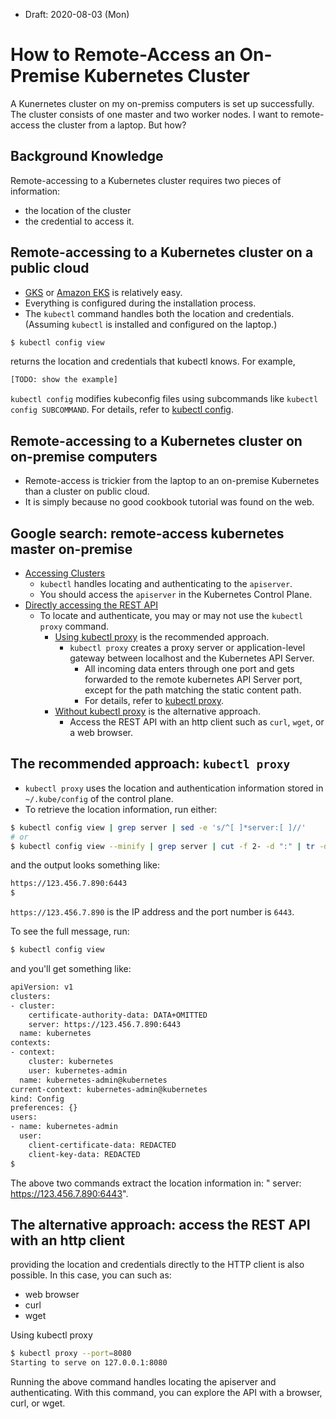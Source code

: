 * Draft: 2020-08-03 (Mon)

# How to Remote-Access an On-Premise Kubernetes Cluster
A Kunernetes cluster on my on-premiss computers is set up successfully. The cluster consists of one master and two worker nodes. 
I want to remote-access the cluster from a laptop. But how?

## Background Knowledge
Remote-accessing to a Kubernetes cluster requires two pieces of information:
* the location of the cluster
* the credential to access it.

## Remote-accessing to a Kubernetes cluster on a public cloud
* [GKS](https://cloud.google.com/kubernetes-engine) or [Amazon EKS](https://aws.amazon.com/eks/?nc1=h_ls) is relatively easy.
* Everything is configured during the installation process.
* The `kubectl` command handles both the location and credentials. (Assuming `kubectl` is installed and configured on the laptop.)
```bash
$ kubectl config view
```
returns the location and credentials that kubectl knows. For example,
```bash
[TODO: show the example]
```
`kubectl config` modifies kubeconfig files using subcommands like `kubectl config SUBCOMMAND`. For details, refer to [kubectl config](https://kubernetes.io/docs/reference/generated/kubectl/kubectl-commands#config).

## Remote-accessing to a Kubernetes cluster on on-premise computers
* Remote-access is trickier from the laptop to an on-premise Kubernetes than a cluster on public cloud.
* It is simply because no good cookbook tutorial was found on the web.

## Google search: remote-access kubernetes master on-premise
* [Accessing Clusters](https://kubernetes.io/docs/tasks/access-application-cluster/access-cluster/)
  * `kubectl` handles locating and authenticating to the `apiserver`.
  * You should access the `apiserver` in the Kubernetes Control Plane.
* [Directly accessing the REST API](https://kubernetes.io/docs/tasks/access-application-cluster/access-cluster/#directly-accessing-the-rest-api)
  * To locate and authenticate, you may or may not use the `kubectl proxy` command.
    * [Using kubectl proxy](https://kubernetes.io/docs/tasks/access-application-cluster/access-cluster/#using-kubectl-proxy) is the recommended approach.
      * `kubectl proxy` creates a proxy server or application-level gateway between localhost and the Kubernetes API Server.
        * All incoming data enters through one port and gets forwarded to the remote kubernetes API Server port, except for the path matching the static content path.
        * For details, refer to [kubectl proxy](https://kubernetes.io/docs/reference/generated/kubectl/kubectl-commands#proxy).
    * [Without kubectl proxy](https://kubernetes.io/docs/tasks/access-application-cluster/access-cluster/#without-kubectl-proxy) is the alternative approach.
      * Access the REST API with an http client such as `curl`, `wget`, or a web browser.

## The recommended approach: `kubectl proxy`
* `kubectl proxy` uses the location and authentication information stored in `~/.kube/config` of the control plane.
* To retrieve the location information, run either:
```bash
$ kubectl config view | grep server | sed -e 's/^[ ]*server:[ ]//'
# or
$ kubectl config view --minify | grep server | cut -f 2- -d ":" | tr -d
```
and the output looks something like:
```bash
https://123.456.7.890:6443
$
```
`https://123.456.7.890` is the IP address and the port number is `6443`.

To see the full message, run:
```bash
$ kubectl config view
```
and you'll get something like:
```bash
apiVersion: v1
clusters:
- cluster:
    certificate-authority-data: DATA+OMITTED
    server: https://123.456.7.890:6443
  name: kubernetes
contexts:
- context:
    cluster: kubernetes
    user: kubernetes-admin
  name: kubernetes-admin@kubernetes
current-context: kubernetes-admin@kubernetes
kind: Config
preferences: {}
users:
- name: kubernetes-admin
  user:
    client-certificate-data: REDACTED
    client-key-data: REDACTED
$
```
The above two commands extract the location information in: "    server: https://123.456.7.890:6443". 

## The alternative approach: access the REST API with an http client
providing the location and credentials directly to the HTTP client is also possible.
In this case, you can  such as:
* web browser
* curl
* wget

Using kubectl proxy
```bash
$ kubectl proxy --port=8080
Starting to serve on 127.0.0.1:8080
```
Running the above command handles locating the apiserver and authenticating. 
With this command, you can explore the API with a browser, curl, or wget.
